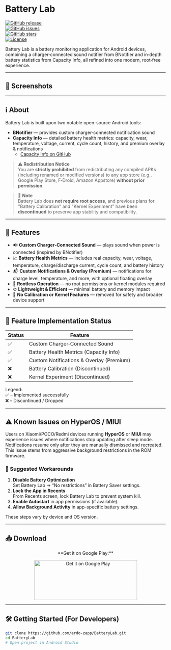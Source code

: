# Battery Lab

[![GitHub release](https://img.shields.io/github/v/release/ardo-zapp/battery-lab?label=Latest%20Release)](https://github.com/ardo-zapp/battery-lab/releases)  
[![GitHub issues](https://img.shields.io/github/issues/ardo-zapp/battery-lab)](https://github.com/ardo-zapp/battery-lab/issues)  
[![GitHub stars](https://img.shields.io/github/stars/ardo-zapp/battery-lab)](https://github.com/ardo-zapp/battery-lab/stargazers)  
[![License](https://img.shields.io/github/license/ardo-zapp/battery-lab)](https://github.com/ardo-zapp/battery-lab/blob/main/LICENSE)

Battery Lab is a battery monitoring application for Android devices, combining a charger‑connected sound notifier from BNotifier and in‑depth battery statistics from Capacity Info, all refined into one modern, root‑free experience.

---

## 📸 Screenshots

<p align="center">
  <!-- <img src="screenshots/screen1.png" width="200"/> -->
</p>

---

## ℹ️ About

Battery Lab is built upon two notable open-source Android tools:

- **BNotifier** — provides custom charger‑connected notification sound  
- **Capacity Info** — detailed battery health metrics: capacity, wear, temperature, voltage, current, cycle count, history, and premium overlay & notifications  
  - [Capacity Info on GitHub](https://github.com/Ph03niX-X/CapacityInfo)

> **⚠️ Redistribution Notice**  
> You are **strictly prohibited** from redistributing any compiled APKs (including renamed or modified versions) to any app store (e.g., Google Play Store, F‑Droid, Amazon Appstore) **without prior permission**.

> 📝 **Note**  
> Battery Lab does **not require root access**, and previous plans for "Battery Calibration" and "Kernel Experiment" have been **discontinued** to preserve app stability and compatibility.

---

## 🚀 Features

- 🔊 **Custom Charger‑Connected Sound** — plays sound when power is connected (inspired by BNotifier)  
- 📈 **Battery Health Metrics** — includes real capacity, wear, voltage, temperature, charge/discharge current, cycle count, and battery history  
- 📬 **Custom Notifications & Overlay (Premium)** — notifications for charge level, temperature, and more, with optional floating overlay  
- 🔕 **Rootless Operation** — no root permissions or kernel modules required  
- ⚙️ **Lightweight & Efficient** — minimal battery and memory impact  
- 🧪 **No Calibration or Kernel Features** — removed for safety and broader device support

---

## 🧩 Feature Implementation Status

<div align="center">

| Status | Feature                                      |
|--------|----------------------------------------------|
| ✅     | Custom Charger‑Connected Sound               |
| ✅     | Battery Health Metrics (Capacity Info)        |
| ✅     | Custom Notifications & Overlay (Premium)      |
| ❌     | Battery Calibration (Discontinued)            |
| ❌     | Kernel Experiment (Discontinued)              |

</div>

Legend:  
✅ – Implemented successfully  
❌ – Discontinued / Dropped  

---

## ⚠️ Known Issues on HyperOS / MIUI

Users on Xiaomi/POCO/Redmi devices running **HyperOS** or **MIUI** may experience issues where notifications stop updating after sleep mode. Notifications resume only after they are manually dismissed and recreated. This issue stems from aggressive background restrictions in the ROM firmware.

### 🔧 Suggested Workarounds

1. **Disable Battery Optimization**  
   Set Battery Lab → “No restrictions” in Battery Saver settings.  
2. **Lock the App in Recents**  
   From Recents screen, lock Battery Lab to prevent system kill.  
3. **Enable Autostart** in app permissions (if available).  
4. **Allow Background Activity** in app-specific battery settings.

These steps vary by device and OS version.

---

## 📥 Download

<p align="center">
  **Get it on Google Play:**  
</p>
<p align="center">
  <a href="https://play.google.com/store/apps/details?id=com.jacktor.batterylab">
    <img src="https://play.google.com/intl/en_us/badges/images/generic/en_badge_web_generic.png" 
         alt="Get it on Google Play" width="323" height="125"/>
  </a>
</p>

---

## 🛠 Getting Started (For Developers)

```bash
git clone https://github.com/ardo-zapp/BatteryLab.git
cd BatteryLab
# Open project in Android Studio
